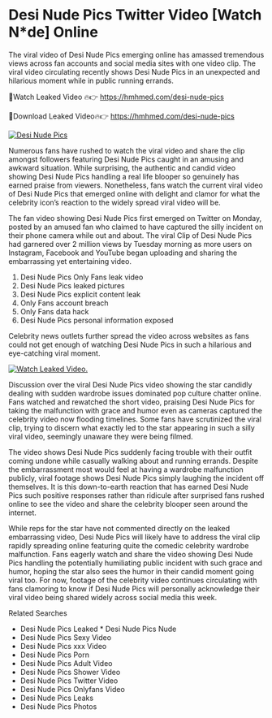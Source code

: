 ﻿# Desi Nude Pics Twitter Video [Watch N*de] Online

The viral video of ﻿Desi Nude Pics emerging online has amassed tremendous views across fan accounts and social media sites with one video clip. The viral video circulating recently shows ﻿Desi Nude Pics in an unexpected and hilarious moment while in public running errands. 

🔴Watch Leaked Video 🔥👉  https://hmhmed.com/desi-nude-pics 

🔴Download Leaked Video🔥👉  https://hmhmed.com/desi-nude-pics 

[![Desi Nude Pics](https://i.imgur.com/dJHk4Zq.gif)](https://hmhmed.com/desi-nude-pics)

Numerous fans have rushed to watch the viral video and share the clip amongst followers featuring ﻿Desi Nude Pics caught in an amusing and awkward situation. While surprising, the authentic and candid video showing ﻿Desi Nude Pics handling a real life blooper so genuinely has earned praise from viewers. Nonetheless, fans watch the current viral video of ﻿Desi Nude Pics that emerged online with delight and clamor for what the celebrity icon’s reaction to the widely spread viral video will be.

The fan video showing ﻿Desi Nude Pics first emerged on Twitter on Monday, posted by an amused fan who claimed to have captured the silly incident on their phone camera while out and about. The viral Clip of ﻿Desi Nude Pics had garnered over 2 million views by Tuesday morning as more users on Instagram, Facebook and YouTube began uploading and sharing the embarrassing yet entertaining video. 

1. ﻿Desi Nude Pics Only Fans leak video
2. ﻿Desi Nude Pics leaked pictures
3. ﻿Desi Nude Pics explicit content leak
4. Only Fans account breach
5. Only Fans data hack
6. ﻿Desi Nude Pics personal information exposed

Celebrity news outlets further spread the video across websites as fans could not get enough of watching ﻿Desi Nude Pics in such a hilarious and eye-catching viral moment. 

[![Watch Leaked Video.](https://miro.medium.com/v2/resize:fit:828/format:webp/1*cilzJN44JGOrTw9NJCrNHA.gif "Watch Leaked Video")](https://hmhmed.com/desi-nude-pics)

Discussion over the viral ﻿Desi Nude Pics video showing the star candidly dealing with sudden wardrobe issues dominated pop culture chatter online. Fans watched and rewatched the short video, praising ﻿Desi Nude Pics for taking the malfunction with grace and humor even as cameras captured the celebrity video now flooding timelines. Some fans have scrutinized the viral clip, trying to discern what exactly led to the star appearing in such a silly viral video, seemingly unaware they were being filmed.

The video shows ﻿Desi Nude Pics suddenly facing trouble with their outfit coming undone while casually walking about and running errands. Despite the embarrassment most would feel at having a wardrobe malfunction publicly, viral footage shows ﻿Desi Nude Pics simply laughing the incident off themselves. It is this down-to-earth reaction that has earned ﻿Desi Nude Pics such positive responses rather than ridicule after surprised fans rushed online to see the video and share the celebrity blooper seen around the internet.  

While reps for the star have not commented directly on the leaked embarrassing video, ﻿Desi Nude Pics will likely have to address the viral clip rapidly spreading online featuring quite the comedic celebrity wardrobe malfunction. Fans eagerly watch and share the video showing ﻿Desi Nude Pics handling the potentially humiliating public incident with such grace and humor, hoping the star also sees the humor in their candid moment going viral too. For now, footage of the celebrity video continues circulating with fans clamoring to know if ﻿Desi Nude Pics will personally acknowledge their viral video being shared widely across social media this week.

Related Searches
* ﻿Desi Nude Pics Leaked
﻿* Desi Nude Pics Nude
* ﻿Desi Nude Pics Sexy Video
* ﻿Desi Nude Pics xxx Video
* ﻿Desi Nude Pics Porn
* ﻿Desi Nude Pics Adult Video
* ﻿Desi Nude Pics Shower Video
* ﻿Desi Nude Pics Twitter Video
* ﻿Desi Nude Pics Onlyfans Video
* ﻿Desi Nude Pics Leaks
* ﻿Desi Nude Pics Photos